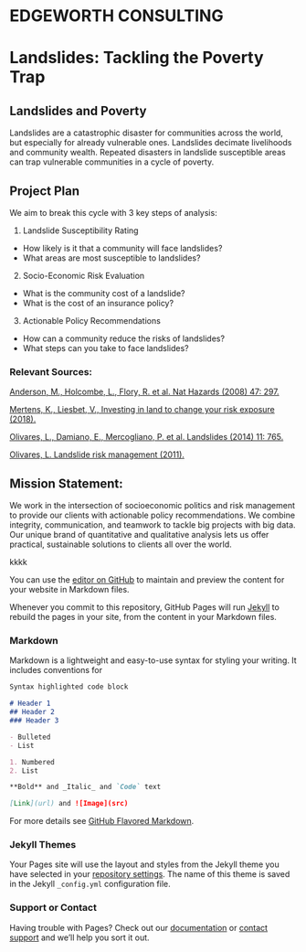 # **EDGEWORTH CONSULTING**

# Landslides: Tackling the Poverty Trap

## Landslides and Poverty
Landslides are a catastrophic disaster for communities across the world, but especially for already vulnerable ones. Landslides decimate livelihoods and community wealth. Repeated disasters in landslide susceptible areas can trap vulnerable communities in a cycle of poverty. 

## Project Plan
We aim to break this cycle with 3 key steps of analysis:

1. Landslide Susceptibility Rating
- How likely is it that a community will face landslides?
- What areas are most susceptible to landslides?

2. Socio-Economic Risk Evaluation
- What is the community cost of a landslide?
- What is the cost of an insurance policy?

3. Actionable Policy Recommendations
- How can a community reduce the risks of landslides?
- What steps can you take to face landslides?

### Relevant Sources:

[Anderson, M., Holcombe, L., Flory, R. et al. Nat Hazards (2008) 47: 297.](https://doi.org/10.1007/s11069-008-9220-z)


[Mertens, K., Liesbet, V., Investing in land to change your risk exposure (2018).](https://doi.org/10.1016/j.worlddev.2018.06.015)


[Olivares, L., Damiano, E., Mercogliano, P. et al. Landslides (2014) 11: 765.](https://doi.org/10.1007/s10346-013-0430-4)


[Olivares, L. Landslide risk management (2011).](http://hdl.handle.net/11591/217202)


## Mission Statement:
We work in the intersection of socioeconomic politics and risk management to provide our clients with actionable policy recommendations. We combine integrity, communication, and teamwork to tackle big projects with big data. Our unique brand of quantitative and qualitative analysis lets us offer practical, sustainable solutions to clients all over the world.


kkkk


You can use the [editor on GitHub](https://github.com/Edgeworth-Consulting/Landslide-Policies/edit/master/README.md) to maintain and preview the content for your website in Markdown files.

Whenever you commit to this repository, GitHub Pages will run [Jekyll](https://jekyllrb.com/) to rebuild the pages in your site, from the content in your Markdown files.

### Markdown

Markdown is a lightweight and easy-to-use syntax for styling your writing. It includes conventions for

```markdown
Syntax highlighted code block

# Header 1
## Header 2
### Header 3

- Bulleted
- List

1. Numbered
2. List

**Bold** and _Italic_ and `Code` text

[Link](url) and ![Image](src)
```

For more details see [GitHub Flavored Markdown](https://guides.github.com/features/mastering-markdown/).

### Jekyll Themes

Your Pages site will use the layout and styles from the Jekyll theme you have selected in your [repository settings](https://github.com/Edgeworth-Consulting/Landslide-Policies/settings). The name of this theme is saved in the Jekyll `_config.yml` configuration file.

### Support or Contact

Having trouble with Pages? Check out our [documentation](https://help.github.com/categories/github-pages-basics/) or [contact support](https://github.com/contact) and we’ll help you sort it out. 
